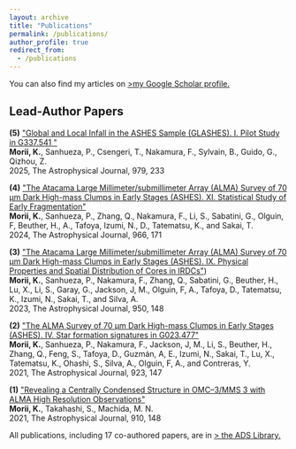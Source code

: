 ```yaml
---
layout: archive
title: "Publications"
permalink: /publications/
author_profile: true
redirect_from:
  - /publications
---
```


You can also find my articles on <u><a href="https://scholar.google.co.jp/citations?user=CDH2vdYAAAAJ&hl=ja&authuser=4">>my Google Scholar profile</a>.</u>
<!-- 
{% include base_path %} -->

## Lead-Author Papers 
**(5)** ["Global and Local Infall in the ASHES Sample (GLASHES). I. Pilot Study in G337.541 "](https://ui.adsabs.harvard.edu/abs/2025ApJ...979..233M/abstract)
<br>
**Morii, K.**, Sanhueza, P., Csengeri, T., Nakamura, F., Sylvain, B., Guido, G., Qizhou, Z.
<br>
2025, The Astrophysical Journal, 979, 233
<br />

**(4)** ["The Atacama Large Millimeter/submillimeter Array (ALMA) Survey of 70 μm Dark High-mass Clumps in Early Stages (ASHES). XI. Statistical Study of Early Fragmentation"](https://ui.adsabs.harvard.edu/abs/2024ApJ...966..171M/abstract)
<br>
**Morii, K.**, Sanhueza, P., Zhang, Q., Nakamura, F.,  Li, S., Sabatini, G., Olguin, F, Beuther, H., A., Tafoya, Izumi, N., D., Tatematsu, K., and Sakai, T.
<br>
2024, The Astrophysical Journal, 966, 171
<br />

**(3)** ["The Atacama Large Millimeter/submillimeter Array (ALMA) Survey of 70 μm Dark High-mass Clumps in Early Stages (ASHES). IX. Physical Properties and Spatial Distribution of Cores in IRDCs"](https://ui.adsabs.harvard.edu/abs/2023ApJ...950..148M/abstract))
<br>
**Morii, K.**, Sanhueza, P., Nakamura, F., Zhang, Q., Sabatini, G., Beuther, H., Lu, X., Li, S., Garay, G., 
Jackson, J, M., Olguin, F, A., Tafoya, D., Tatematsu, K., Izumi, N.,  Sakai, T., and Silva, A.
<br>
2023, The Astrophysical Journal, 950, 148
<br />

**(2)** ["The ALMA Survey of 70 µm Dark High-mass Clumps in Early Stages (ASHES). IV. Star formation signatures in G023.477"](https://ui.adsabs.harvard.edu/abs/2021ApJ...923..147M/abstract)
<br>
**Morii, K.**, Sanhueza, P., Nakamura, F., Jackson, J, M., Li, S., Beuther, H., Zhang, Q., Feng, S., Tafoya, D., Guzmán, A, E., Izumi, N., Sakai, T., Lu, X., 
Tatematsu, K., Ohashi, S., Silva, A., Olguin, F, A., and Contreras, Y.
<br>
2021, The Astrophysical Journal, 923, 147
<br />

**(1)** ["Revealing a Centrally Condensed Structure in OMC–3/MMS 3 with ALMA High Resolution Observations"](https://ui.adsabs.harvard.edu/abs/2021ApJ...910..148M/abstract)
<br>
**Morii, K.**, Takahashi, S., Machida, M. N.
<br>
2021, The Astrophysical Journal, 910, 148
<br />

All publications, including 17 co-authored papers, are in <u><a href="https://ui.adsabs.harvard.edu/public-libraries/5WiTkuAETvixem2VlGJVTw">> the ADS Library</a>.</u>


<!-- {% for post in site.publications reversed %}
  {% include archive-single.html %}
{% endfor %} -->

